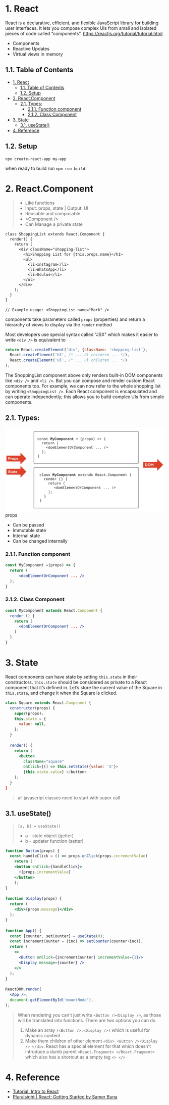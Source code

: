# 1. React
React is a declarative, efficient, and flexible JavaScript library for building user interfaces. It lets you compose complex UIs from small and isolated pieces of code called “components”.
https://reactjs.org/tutorial/tutorial.html

- Components
- Reactive Updates
- Virtual views in memory

## 1.1. Table of Contents
- [1. React](#1-react)
  - [1.1. Table of Contents](#11-table-of-contents)
  - [1.2. Setup](#12-setup)
- [2. React.Component](#2-reactcomponent)
  - [2.1. Types:](#21-types)
    - [2.1.1. Function component](#211-function-component)
    - [2.1.2. Class Component](#212-class-component)
- [3. State](#3-state)
  - [3.1. useState()](#31-usestate)
- [4. Reference](#4-reference)
## 1.2. Setup
`npx create-react-app my-app`

when ready to build run 
`npm run build`

# 2. React.Component
> - Like functions
> - Input: props, state | Output: UI
> - Reusable and composable
> - \<Component /\>
> - Can Manage a private state
``` JSX
class ShoppingList extends React.Component {
  render() {
    return (
      <div className="shopping-list">
        <h1>Shopping List for {this.props.name}</h1>
        <ul>
          <li>Instagram</li>
          <li>WhatsApp</li>
          <li>Oculus</li>
        </ul>
      </div>
    );
  }
}

// Example usage: <ShoppingList name="Mark" />
```
components take parameters called `props` (properties) and return a hierarchy of views to display via the `render` method

Most developers use special syntax called "JSX" which makes it easier to write
`<div />` is equivalent to 
```jsx
return React.createElement('div', {className: 'shopping-list'},
  React.createElement('h1', /* ... h1 children ... */),
  React.createElement('ul', /* ... ul children ... */)
);
```

The ShoppingList component above only renders built-in DOM components like `<div />` and `<li />`. But you can compose and render custom React components too. For example, we can now refer to the whole shopping list by writing `<ShoppingList />`. Each React component is encapsulated and can operate independently; this allows you to build complex UIs from simple components.

## 2.1. Types:
![](.img/funtionAndClassComponent.png)
props 
  - Can be passed
  - Immutable
state 
  - Internal state  
  - Can be changed internally
### 2.1.1. Function component
```jsx
const MyComponent =(props) => {
  return (
      <domElementOrComponent ... />
  );
}
```
### 2.1.2. Class Component
```jsx
const MyComponent extends React.Component {
  render () {
    return (
      <domElementOrComponent ... />
    )
  }
}
```
# 3. State
React components can have state by setting `this.state` in their constructors. `this.state` should be considered as private to a React component that it’s defined in. Let’s store the current value of the Square in `this.state`, and change it when the Square is clicked.
```jsx
class Square extends React.Component {
  constructor(props) {
    super(props);
    this.state = {
      value: null,
    };
  }

  render() {
    return (
      <button
        className="square" 
        onClick={() => this.setState({value: 'X'}>
        {this.state.value} </button>
    );
  }
}
```
> all javascript classes need to start with super call
## 3.1. useState()
> `[a, b] = useState()`
> - a - state object (getter)
> - b - updater function (setter)
``` jsx
function Button(props) {
  const handleClick = () => props.onClick(props.incrementValue)
	return (
    <button onClick={handleClick}>
      +{props.incrementValue}
    </button>
    );
}

function Display(props) {
  return (
    <div>{props.message}</div>
  );
}

function App() {
  const [counter, setCounter] = useState(0);
  const incrementCounter = (inc) => setCounter(counter+inc));
  return (
    <>
      <Button onClick={incrementCounter} incrementValue={1}/>
      <Display message={counter} /> 
    </>
  );
}

ReactDOM.render(
  <App />,
  document.getElementById('mountNode'),
);
```
> When rendering you can't just write `<Button /><Display />`, as those will be translated into functions. There are two options you can do 
> 1. Make an array `[<Button />,<Display />]` which is useful for dynamic content
> 2. Make them children of other element `<div> <Button /><Display /> </div`. React has a special element for that which doesn't introduce a dumb parent `<React.Fragment> </React.Fragment>` which also has a shortcut as a empty tag `<> </>`


# 4. Reference
- [Tutorial: Intro to React](https://reactjs.org/tutorial/tutorial.html)
- [Pluralsight | React: Getting Started by Samer Buna](https://app.pluralsight.com/library/courses/react-js-getting-started/table-of-contents)